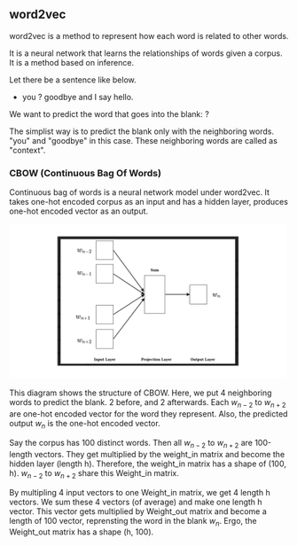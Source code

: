 ## word2vec

word2vec is a method to represent how each word is related to other words.

It is a neural network that learns the relationships of words given a corpus. It is a method based on inference.

Let there be a sentence like below.


- you ? goodbye and I say hello.

We want to predict the word that goes into the blank: ?

The simplist way is to predict the blank only with the neighboring words. 
"you" and "goodbye" in this case. These neighboring words are called as "context".


### CBOW (Continuous Bag Of Words)

Continuous bag of words is a neural network model under word2vec. It takes one-hot encoded corpus as an input and has a hidden layer, produces one-hot encoded vector as an output.

<!-- ![CBOW diagram](images/CBOW.png) This is how to make comment in HTML -->
<img src="images/CBOW.png" alt="CBOW diagram" width="500"/>

This diagram shows the structure of CBOW. Here, we put 4 neighboring words to predict the blank. 2 before, and 2 afterwards. Each $w_{n-2}$ to $w_{n+2}$ are one-hot encoded vector for the word they represent. Also, the predicted output $w_{n}$ is the one-hot encoded vector.

Say the corpus has 100 distinct words. Then all $w_{n-2}$ to $w_{n+2}$ are 100-length vectors. They get multiplied by the weight_in matrix and become the hidden layer (length h). Therefore, the weight_in matrix has a shape of (100, h).
$w_{n-2}$ to $w_{n+2}$ share this Weight_in matrix. 

By multipling 4 input vectors to one Weight_in matrix, we get 4 length h vectors.
We sum these 4 vectors (of average) and make one length h vector. This vector gets multiplied by Weight_out matrix and become a length of 100 vector, reprensting the word in the blank $w_{n}$. Ergo, the Weight_out matrix has a shape (h, 100).
